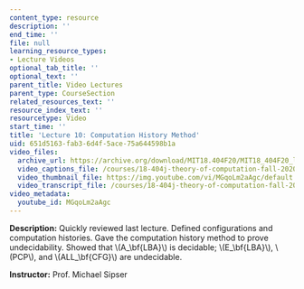 ```yaml
---
content_type: resource
description: ''
end_time: ''
file: null
learning_resource_types:
- Lecture Videos
optional_tab_title: ''
optional_text: ''
parent_title: Video Lectures
parent_type: CourseSection
related_resources_text: ''
resource_index_text: ''
resourcetype: Video
start_time: ''
title: 'Lecture 10: Computation History Method'
uid: 651d5163-fab3-6d4f-5ace-75a644598b1a
video_files:
  archive_url: https://archive.org/download/MIT18.404F20/MIT18_404F20_lec10_300k.mp4
  video_captions_file: /courses/18-404j-theory-of-computation-fall-2020/b9e1f190db175c799f9c72869d9446e7_MGqoLm2aAgc.vtt
  video_thumbnail_file: https://img.youtube.com/vi/MGqoLm2aAgc/default.jpg
  video_transcript_file: /courses/18-404j-theory-of-computation-fall-2020/854d7b747ecd354b5ef5fcfa78b88a72_MGqoLm2aAgc.pdf
video_metadata:
  youtube_id: MGqoLm2aAgc
---
```


**Description:** Quickly reviewed last lecture. Defined configurations and computation histories. Gave the computation history method to prove undecidability. Showed that \\(A\_\\bf{LBA}\\) is decidable; \\(E\_\\bf{LBA}\\), \\(PCP\\), and \\(ALL\_\\bf{CFG}\\) are undecidable.

**Instructor:** Prof. Michael Sipser